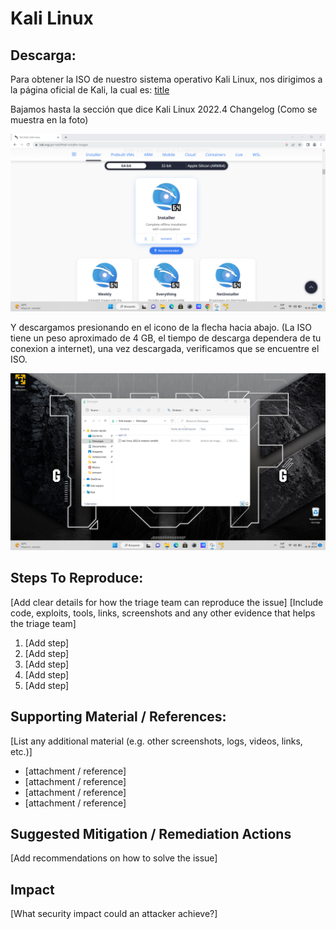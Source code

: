 # Kali Linux

## Descarga:
Para obtener la ISO de nuestro sistema operativo Kali Linux, nos dirigimos a la página oficial de Kali, la cual es: [title](https://www.kali.org/get-kali/#kali-installer-images)

Bajamos hasta la sección que dice Kali Linux 2022.4 Changelog (Como se muestra en la foto)

![alt text](https://github.com/fpardot/Kali/blob/161407f4d4992be149e482badefbb8530a0b9f01/img/2.png)

Y descargamos presionando en el icono de la flecha hacia abajo. (La ISO tiene un peso aproximado de 4 GB, el tiempo de descarga dependera de tu conexion a internet), una vez descargada, verificamos que se encuentre el ISO.

![alt text](https://github.com/fpardot/Kali/blob/161407f4d4992be149e482badefbb8530a0b9f01/img/4.png)



## Steps To Reproduce:
[Add clear details for how the triage team can reproduce the issue]
[Include code, exploits, tools, links, screenshots and any other evidence that helps the triage team]

  1. [Add step]
  2. [Add step]
  3. [Add step]
  4. [Add step]
  5. [Add step]

## Supporting Material / References:
[List any additional material (e.g. other screenshots, logs, videos, links, etc.)]

  * [attachment / reference]
  * [attachment / reference]
  * [attachment / reference]
  * [attachment / reference]

## Suggested Mitigation / Remediation Actions
[Add recommendations on how to solve the issue]

## Impact
[What security impact could an attacker achieve?]
